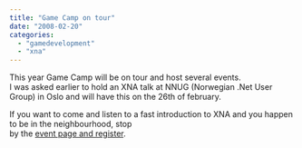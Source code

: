 ```yaml
---
title: "Game Camp on tour"
date: "2008-02-20"
categories: 
  - "gamedevelopment"
  - "xna"
---
```


This year Game Camp will be on tour and host several events.  
I was asked earlier to hold an XNA talk at NNUG (Norwegian .Net User Group) in Oslo and will have this on the 26th of february.

If you want to come and listen to a fast introduction to XNA and you happen to be in the neighbourhood, stop  
by the [event page and register](http://www.nnug.no/Avdelinger/Oslo/Moter/Brukergruppemote-februar-2008/).
